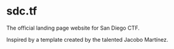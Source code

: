 # sdc.tf

The official landing page website for San Diego CTF.

Inspired by a template created by the talented Jacobo Martínez.
